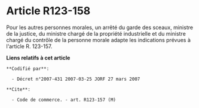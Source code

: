 # Article R123-158

Pour les autres personnes morales, un arrêté du garde des sceaux, ministre de la justice, du ministre chargé de la propriété
industrielle et du ministre chargé du contrôle de la personne morale adapte les indications prévues à l'article R. 123-157.

**Liens relatifs à cet article**

	**Codifié par**:

	  - Décret n°2007-431 2007-03-25 JORF 27 mars 2007

	**Cite**:

	  - Code de commerce. - art. R123-157 (M)
